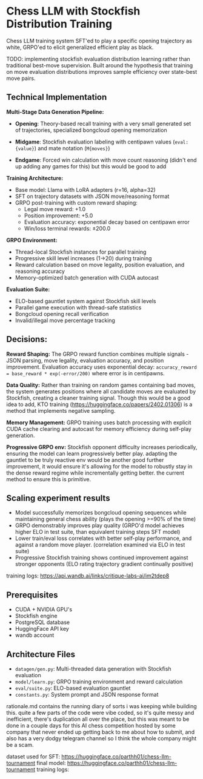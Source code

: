 # Chess LLM with Stockfish Distribution Training

Chess LLM training system SFT'ed to play a specific opening trajectory as white, GRPO'ed to elicit generalized efficient play as black. 

TODO: implementing stockfish evaluation distribution learning rather than traditional best-move supervision. Built around the hypothesis that training on move evaluation distributions improves sample efficiency over state-best move pairs.

## Technical Implementation

**Multi-Stage Data Generation Pipeline:**
- **Opening**: Theory-based recall training with a very small generated set of trajectories, specialized bongcloud opening memorization

- **Midgame**: Stockfish evaluation labeling with centipawn values (`eval: {value}`) and mate notation (`M{moves}`)  
- **Endgame**: Forced win calculation with move count reasoning (didn't end up adding any games for this) but this would be good to add

**Training Architecture:**
- Base model: Llama with LoRA adapters (r=16, alpha=32)
- SFT on trajectory datasets with JSON move/reasoning format
- GRPO post-training with custom reward shaping:
  - Legal move reward: +1.0
  - Position improvement: +5.0  
  - Evaluation accuracy: exponential decay based on centipawn error
  - Win/loss terminal rewards: ±200.0

**GRPO Environment:**
- Thread-local Stockfish instances for parallel training
- Progressive skill level increases (1→20) during training
- Reward calculation based on move legality, position evaluation, and reasoning accuracy
- Memory-optimized batch generation with CUDA autocast

**Evaluation Suite:**
- ELO-based gauntlet system against Stockfish skill levels
- Parallel game execution with thread-safe statistics
- Bongcloud opening recall verification
- Invalid/illegal move percentage tracking

## Decisions: 

**Reward Shaping:** The GRPO reward function combines multiple signals - JSON parsing, move legality, evaluation accuracy, and position improvement. Evaluation accuracy uses exponential decay: `accuracy_reward = base_reward * exp(-error/200)` where error is in centipawns.

**Data Quality:** Rather than training on random games containing bad moves, the system generates positions where all candidate moves are evaluated by Stockfish, creating a cleaner training signal. Though this would be a good idea to add, KTO training (https://huggingface.co/papers/2402.01306) is a method that implements negative sampling. 

**Memory Management:** GRPO training uses batch processing with explicit CUDA cache clearing and autocast for memory efficiency during self-play generation.

**Progressive GRPO env:** Stockfish opponent difficulty increases periodically, ensuring the model can learn progressively better play. adapting the gauntlet to be truly reactive env would be another good further improvement, it would ensure it's allowing for the model to robustly stay in the dense reward regime while incrementally getting better. the current method to ensure this is primitive. 

## Scaling experiment results

- Model successfully memorizes bongcloud opening sequences while maintaining general chess ability (plays the opening >=90% of the time)
- GRPO demonstrably improves play quality (GRPO'd model achieves higher ELO in test suite, than equivalent training steps SFT model) 
- Lower train/eval loss correlates with better self-play performance, and against a random move player. (correlation examined via ELO in test suite) 
- Progressive Stockfish training shows continued improvement against stronger opponents (ELO rating trajectory gradient continually positive) 

training logs: https://api.wandb.ai/links/critique-labs-ai/im2tdep8

## Prerequisites
- CUDA + NVIDIA GPU's
- Stockfish engine
- PostgreSQL database
- HuggingFace API key
- wandb account 

## Architecture Files
- `datagen/gen.py`: Multi-threaded data generation with Stockfish evaluation
- `model/learn.py`: GRPO training environment and reward calculation  
- `eval/suite.py`: ELO-based evaluation gauntlet
- `constants.py`: System prompt and JSON response format


rationale.md contains the running diary of sorts i was keeping while building this. quite a few parts of the code were vibe coded, so it's quite messy and inefficient, there's duplication all over the place, but this was meant to be done in a couple days for this AI chess competition hosted by some company that never ended up getting back to me about how to submit, and also has a very dodgy telegram channel so I think the whole company might be a scam. 

dataset used for SFT: https://huggingface.co/parthh01/chess-llm-tournament
final model: https://huggingface.co/parthh01/chess-llm-tournament
training logs: <wanbd report here >
